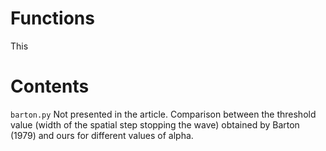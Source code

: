 # Functions

This

# Contents 

`barton.py` Not presented in the article. Comparison between the threshold value (width of the spatial step stopping the wave) obtained by Barton (1979) and ours for different values of alpha.


